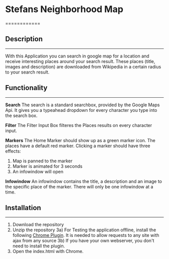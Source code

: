 # Stefans Neighborhood Map
============

## Description
--------------------
With this Application you can search in google map for a location and receive interesting places around your search result. These places (title, images and description) are downloaded from Wikipedia in a certain radius to your search result.

## Functionality
------------
**Search**
The search is a standard searchbox, provided by the Google Maps Api. It gives you a typeahead dropdown for every character you type into the search box.

**Filter**
The Filter Input Box filteres the Places results on every character input.

**Markers**
The Home Marker should show up as a green marker icon. The places have a default red marker. Clicking a marker should have three effects:

1) Map is panned to the marker
2) Marker is animated for 3 seconds
3) An infowindow will open

**Infowindow**
An infowindow contains the title, a description and an image to the specific place of the marker. There will only be one infowindow at a time.

## Installation
----------------
 1. Download the repository
 2. Unzip the repository
 3a) For Testing the application offline, install the following [Chrome Plugin](https://chrome.google.com/webstore/detail/allow-control-allow-origi/nlfbmbojpeacfghkpbjhddihlkkiljbi?hl=de). It is needed to allow requests to any site with ajax from any source
 3b) If you have your own webserver, you don't need to install the plugin.
 4. Open the index.html with Chrome.

